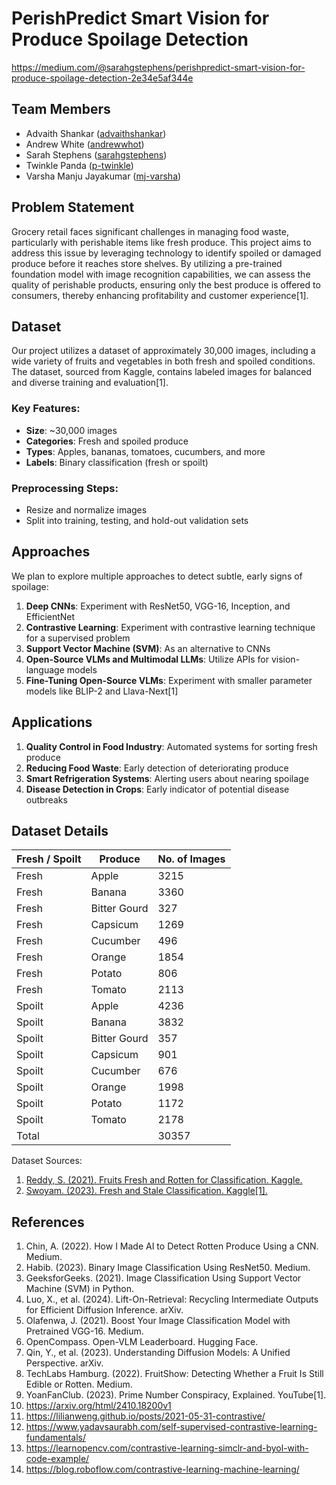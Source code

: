 # PerishPredict Smart Vision for Produce Spoilage Detection
https://medium.com/@sarahgstephens/perishpredict-smart-vision-for-produce-spoilage-detection-2e34e5af344e

## Team Members

- Advaith Shankar ([advaithshankar](https://github.com/advaithshankar))
- Andrew White  ([andrewwhot](https://github.com/andrewwhot))
- Sarah Stephens ([sarahgstephens](https://github.com/sarahgstephens))
- Twinkle Panda ([p-twinkle](https://github.com/p-twinkle))
- Varsha Manju Jayakumar ([mj-varsha](https://github.com/mj-varsha))

## Problem Statement

Grocery retail faces significant challenges in managing food waste, particularly with perishable items like fresh produce. This project aims to address this issue by leveraging technology to identify spoiled or damaged produce before it reaches store shelves. By utilizing a pre-trained foundation model with image recognition capabilities, we can assess the quality of perishable products, ensuring only the best produce is offered to consumers, thereby enhancing profitability and customer experience[1].

## Dataset

Our project utilizes a dataset of approximately 30,000 images, including a wide variety of fruits and vegetables in both fresh and spoiled conditions. The dataset, sourced from Kaggle, contains labeled images for balanced and diverse training and evaluation[1].

### Key Features:
- **Size**: ~30,000 images
- **Categories**: Fresh and spoiled produce
- **Types**: Apples, bananas, tomatoes, cucumbers, and more
- **Labels**: Binary classification (fresh or spoilt)

### Preprocessing Steps:
- Resize and normalize images
- Split into training, testing, and hold-out validation sets

## Approaches

We plan to explore multiple approaches to detect subtle, early signs of spoilage:

1. **Deep CNNs**: Experiment with ResNet50, VGG-16, Inception, and EfficientNet
2. **Contrastive Learning**: Experiment with contrastive learning technique for a supervised problem
3. **Support Vector Machine (SVM)**: As an alternative to CNNs
4. **Open-Source VLMs and Multimodal LLMs**: Utilize APIs for vision-language models
5. **Fine-Tuning Open-Source VLMs**: Experiment with smaller parameter models like BLIP-2 and Llava-Next[1]

## Applications

1. **Quality Control in Food Industry**: Automated systems for sorting fresh produce
2. **Reducing Food Waste**: Early detection of deteriorating produce
3. **Smart Refrigeration Systems**: Alerting users about nearing spoilage
4. **Disease Detection in Crops**: Early indicator of potential disease outbreaks

## Dataset Details

| Fresh / Spoilt | Produce      | No. of Images |
|----------------|--------------|---------------|
| Fresh          | Apple        | 3215          |
| Fresh          | Banana       | 3360          |
| Fresh          | Bitter Gourd | 327           |
| Fresh          | Capsicum     | 1269          |
| Fresh          | Cucumber     | 496           |
| Fresh          | Orange       | 1854          |
| Fresh          | Potato       | 806           |
| Fresh          | Tomato       | 2113          |
| Spoilt         | Apple        | 4236          |
| Spoilt         | Banana       | 3832          |
| Spoilt         | Bitter Gourd | 357           |
| Spoilt         | Capsicum     | 901           |
| Spoilt         | Cucumber     | 676           |
| Spoilt         | Orange       | 1998          |
| Spoilt         | Potato       | 1172          |
| Spoilt         | Tomato       | 2178          |
| Total          |              | 30357         |

Dataset Sources:
1. [Reddy, S. (2021). Fruits Fresh and Rotten for Classification. Kaggle.](https://www.kaggle.com/datasets/sriramr/fruits-fresh-and-rotten-for-classification)
2. [Swoyam. (2023). Fresh and Stale Classification. Kaggle[1].](https://www.kaggle.com/datasets/swoyam2609/fresh-and-stale-classification)

## References

1. Chin, A. (2022). How I Made AI to Detect Rotten Produce Using a CNN. Medium.
2. Habib. (2023). Binary Image Classification Using ResNet50. Medium.
3. GeeksforGeeks. (2021). Image Classification Using Support Vector Machine (SVM) in Python.
4. Luo, X., et al. (2024). Lift-On-Retrieval: Recycling Intermediate Outputs for Efficient Diffusion Inference. arXiv.
5. Olafenwa, J. (2021). Boost Your Image Classification Model with Pretrained VGG-16. Medium.
6. OpenCompass. Open-VLM Leaderboard. Hugging Face.
7. Qin, Y., et al. (2023). Understanding Diffusion Models: A Unified Perspective. arXiv.
8. TechLabs Hamburg. (2022). FruitShow: Detecting Whether a Fruit Is Still Edible or Rotten. Medium.
9. YoanFanClub. (2023). Prime Number Conspiracy, Explained. YouTube[1].
10. https://arxiv.org/html/2410.18200v1
11. https://lilianweng.github.io/posts/2021-05-31-contrastive/
12. https://www.yadavsaurabh.com/self-supervised-contrastive-learning-fundamentals/
13. https://learnopencv.com/contrastive-learning-simclr-and-byol-with-code-example/
14. https://blog.roboflow.com/contrastive-learning-machine-learning/
